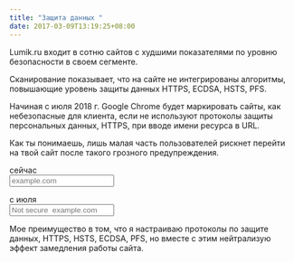 ```yaml
---
title: "Защита данных "
date: 2017-03-09T13:19:25+08:00
---
```




Lumik.ru  входит в сотню сайтов с худшими показателями по уровню безопасности в своем сегменте. 


Сканирование показывает, что на сайте не интегрированы алгоритмы, повышающие уровень защиты данных  HTTPS, ECDSA, HSTS, PFS.

Начиная с июля 2018 г. Google Chrome будет маркировать сайты, как небезопасные для клиента, если не используют протоколы защиты персональных данных, HTTPS, при вводе имени ресурса в URL.

Как ты понимаешь, лишь малая часть пользователей рискнет перейти на твой сайт после такого грозного  предупреждения.

<div class="row data-protect first">
	<div class="col-12 col-md-6">сейчас</div>
<div class="col-12 col-md-6">
<form>
<div class="input-group mb-3">
<div class="input-group-prepend">
    <span class="input-group-text" id="basic-addon1"><i class="fa fa-lock" aria-hidden="true"></i>
</span>
</div>
<input type="text" class="form-control" placeholder="example.com" aria-label="Username" aria-describedby="basic-addon1">
</div>
</form>	
</div>
</div> 

<div class="row data-protect second">
	<div class="col-12 col-md-6">с июля</div>
<div class="col-12 col-md-6">
<form>
<div class="input-group mb-3">
<div class="input-group-prepend">
    <span class="input-group-text" id="basic-addon1"><i class="fa fa-ban" aria-hidden="true"></i></span>
</div>
<input type="text" class="form-control" placeholder="Not secure  example.com" aria-label="Username" aria-describedby="basic-addon1">
</div>
</form>	
</div>
</div> 


Мое преимущество в том, что я настраиваю протоколы по защите данных, HTTPS, HSTS, ECDSA, PFS, но вместе с этим нейтрализую эффект замедления работы сайта. 
 
